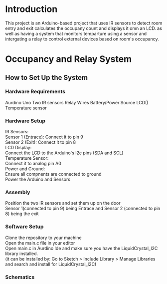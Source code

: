 <h1>Introduction</h1>
This project is an Arduino-based project that uses IR sensors to detect room entry and exit calculates the occupany count and displays it omn an LCD. as well as having a system that monitors temparture using a sensor and intergating a relay to control external devices based on room's occupancy.

<h1>Occupancy and Relay System</h1>
 
<h2>How to Set Up the System</h2>
<h3>Hardware Requirements</h3>
Aurdino Uno
Two IR sensors
Relay
Wires
Battery/Power Source
LCD()
Temperature sensor

<h3>Hardware Setup</h3>
IR Sensors:<br>
 Sensor 1 (Entrace): Connect it to pin 9 <br>
 Sensor 2 (Exit): Connect it to pin 8 <br>
LCD Display:<br>
 Connect the LCD to the Arduino's I2c pins (SDA and SCL)<br>
Temperature Sensor:<br>
 Connect it to analog pin A0<br>
Power and Ground:<br>
 Ensure all compnents are connected to ground<br>
 Power the Arduino and Sensors<br>

<h3>Assembly</h3>
Position the two IR sensors and set them up on the door<br>
Sensor 1(connected to pin 9) being Entrace and Sensor 2 (connected to pin 8) being the exit

<h3>Software Setup</h3>
Clone the repository to your machine<br> 
Open the main.c file in your editor<br>
Open main.c in Aurdino Ide and make sure you have the LiquidCrystal_I2C library installed.<br>
(it can be installed by: Go to Sketch > Include Library > Manage Libraries and search and install for LiquidCrystal_I2C)<br>

<h3>Schematics</h3>

